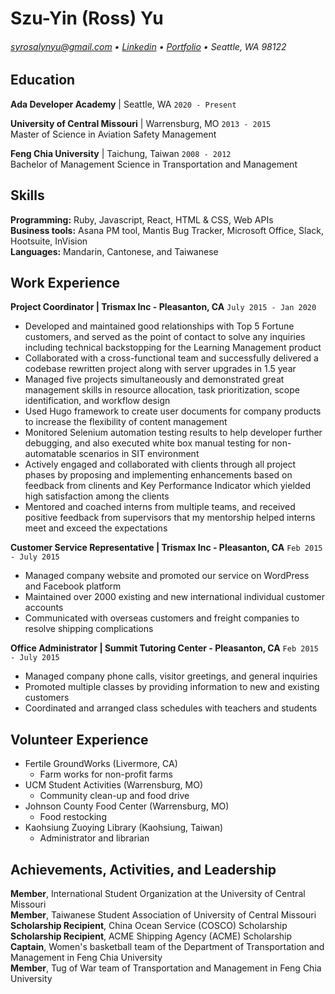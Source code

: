 # Szu-Yin (Ross) Yu
###### [syrosalynyu@gmail.com](mailto:syrosalynyu@gmail.com) • [Linkedin](https://www.linkedin.com/in/syrosalynyu/)   • [Portfolio](https://syrosalynyu.github.io/)   • Seattle, WA 98122

## Education

**Ada Developer Academy** | Seattle, WA  `2020 - Present`
 
 
**University of Central Missouri** | Warrensburg, MO  `2013 - 2015`
<br>Master of Science in Aviation Safety Management

**Feng Chia University** | Taichung, Taiwan `2008 - 2012` 
<br>Bachelor of Management Science in Transportation and Management 

## Skills

**Programming:** Ruby, Javascript, React, HTML & CSS, Web APIs   
**Business tools:** Asana PM tool, Mantis Bug Tracker, Microsoft Office, Slack, Hootsuite, InVision  
**Languages:** Mandarin, Cantonese, and Taiwanese

## Work Experience

**Project Coordinator | Trismax Inc - Pleasanton, CA**  `July 2015 - Jan 2020`

* Developed and maintained good relationships with Top 5 Fortune customers, and served as the point of contact to solve any inquiries including technical backstopping for the Learning Management product
* Collaborated with a cross-functional team and successfully delivered a codebase rewritten project along with server upgrades in 1.5 year
* Managed five projects simultaneously and demonstrated great management skills in resource allocation, task prioritization, scope identification, and workflow design 
* Used Hugo framework to create user documents for company products to increase the flexibility of content management
* Monitored Selenium automation testing results to help developer further debugging, and also executed white box manual testing for non-automatable scenarios in SIT environment
* Actively engaged and collaborated with clients through all project phases by proposing and implementing enhancements based on feedback from clinents and Key Performance Indicator which yielded high satisfaction among the clients
* Mentored and coached interns from multiple teams, and received positive feedback from supervisors that my mentorship helped interns meet and exceed the expectations

**Customer Service Representative | Trismax Inc - Pleasanton, CA**  `Feb 2015 - July 2015`
   
* Managed company website and promoted our service on WordPress and Facebook platform
* Maintained over 2000 existing and new international individual customer accounts
* Communicated with overseas customers and freight companies to resolve shipping complications

**Office Administrator | Summit Tutoring Center - Pleasanton, CA**  `Feb 2015 - July 2015`

* Managed company phone calls, visitor greetings, and general inquiries
* Promoted multiple classes by providing information to new and existing customers
* Coordinated and arranged class schedules with teachers and students

## Volunteer Experience

* Fertile GroundWorks (Livermore, CA)
    * Farm works for non-profit farms
* UCM Student Activities (Warrensburg, MO)
    * Community clean-up and food drive 
* Johnson County Food Center (Warrensburg, MO)
    * Food restocking
* Kaohsiung Zuoying Library (Kaohsiung, Taiwan)
    * Administrator and librarian

## Achievements, Activities, and Leadership

**Member**, International Student Organization at the University of Central Missouri  
**Member**, Taiwanese Student Association of University of Central Missouri   
**Scholarship Recipient**, China Ocean Service (COSCO) Scholarship  
**Scholarship Recipient**, ACME Shipping Agency (ACME) Scholarship   
**Captain**, Women's basketball team of the Department of Transportation and Management in Feng Chia University  
**Member**, Tug of War team of Transportation and Management in Feng Chia University  
